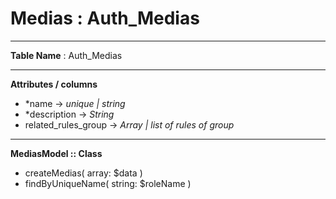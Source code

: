 # Medias : Auth_Medias

---

**Table Name** : Auth_Medias

---

**Attributes / columns**
+ *name      -> *unique | string*
+ *description -> *String*
+ related_rules_group -> *Array | list of rules of group*

---

**MediasModel :: Class**
+ createMedias( array: $data )
+ findByUniqueName( string: $roleName )